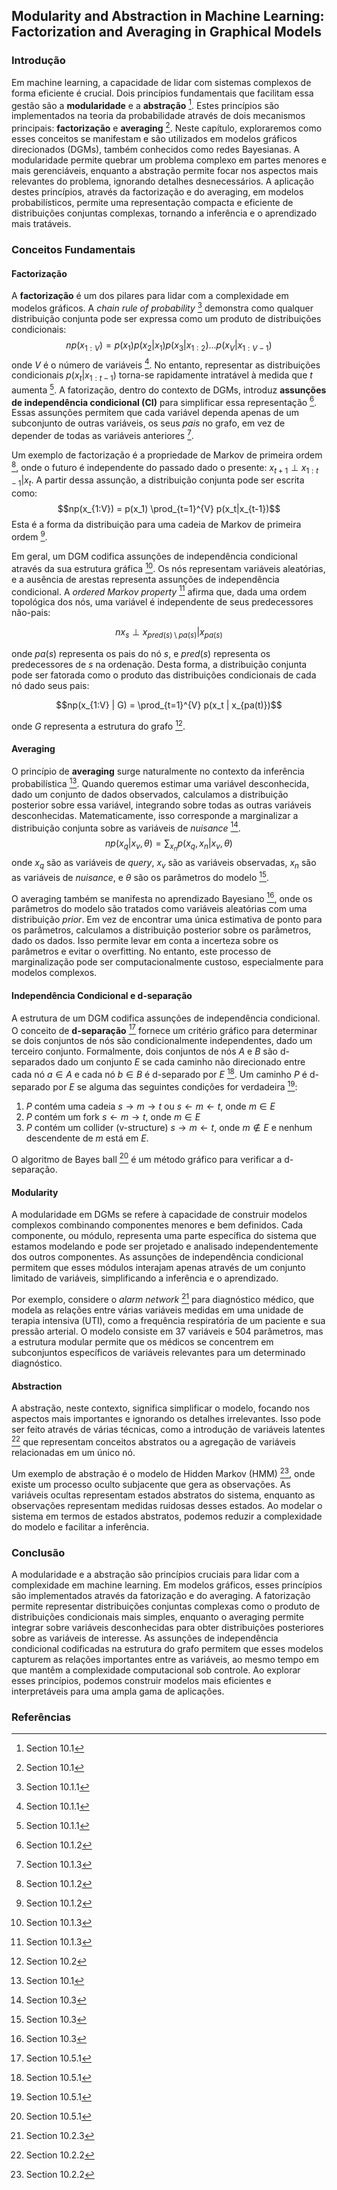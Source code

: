 ## Modularity and Abstraction in Machine Learning: Factorization and Averaging in Graphical Models

### Introdução
Em machine learning, a capacidade de lidar com sistemas complexos de forma eficiente é crucial. Dois princípios fundamentais que facilitam essa gestão são a **modularidade** e a **abstração** [^1]. Estes princípios são implementados na teoria da probabilidade através de dois mecanismos principais: **factorização** e **averaging** [^1]. Neste capítulo, exploraremos como esses conceitos se manifestam e são utilizados em modelos gráficos direcionados (DGMs), também conhecidos como redes Bayesianas. A modularidade permite quebrar um problema complexo em partes menores e mais gerenciáveis, enquanto a abstração permite focar nos aspectos mais relevantes do problema, ignorando detalhes desnecessários. A aplicação destes princípios, através da factorização e do averaging, em modelos probabilísticos, permite uma representação compacta e eficiente de distribuições conjuntas complexas, tornando a inferência e o aprendizado mais tratáveis.

### Conceitos Fundamentais

#### Factorização
A **factorização** é um dos pilares para lidar com a complexidade em modelos gráficos. A *chain rule of probability* [^2] demonstra como qualquer distribuição conjunta pode ser expressa como um produto de distribuições condicionais:
$$np(x_{1:V}) = p(x_1)p(x_2|x_1)p(x_3|x_{1:2})...p(x_V|x_{1:V-1})$$
onde $V$ é o número de variáveis [^2]. No entanto, representar as distribuições condicionais $p(x_t|x_{1:t-1})$ torna-se rapidamente intratável à medida que $t$ aumenta [^2]. A fatorização, dentro do contexto de DGMs, introduz **assunções de independência condicional (CI)** para simplificar essa representação [^3]. Essas assunções permitem que cada variável dependa apenas de um subconjunto de outras variáveis, os seus *pais* no grafo, em vez de depender de todas as variáveis anteriores [^4].

Um exemplo de factorização é a propriedade de Markov de primeira ordem [^3], onde o futuro é independente do passado dado o presente: $x_{t+1} \perp x_{1:t-1} | x_t$. A partir dessa assunção, a distribuição conjunta pode ser escrita como:
$$np(x_{1:V}) = p(x_1) \prod_{t=1}^{V} p(x_t|x_{t-1})$$
Esta é a forma da distribuição para uma cadeia de Markov de primeira ordem [^3].

Em geral, um DGM codifica assunções de independência condicional através da sua estrutura gráfica [^4]. Os nós representam variáveis aleatórias, e a ausência de arestas representa assunções de independência condicional. A *ordered Markov property* [^4] afirma que, dada uma ordem topológica dos nós, uma variável é independente de seus predecessores não-pais:

$$nx_s \perp x_{pred(s) \setminus pa(s)} | x_{pa(s)}$$

onde $pa(s)$ representa os pais do nó $s$, e $pred(s)$ representa os predecessores de $s$ na ordenação. Desta forma, a distribuição conjunta pode ser fatorada como o produto das distribuições condicionais de cada nó dado seus pais:

$$np(x_{1:V} | G) = \prod_{t=1}^{V} p(x_t | x_{pa(t)})$$

onde $G$ representa a estrutura do grafo [^5].

#### Averaging
O princípio de **averaging** surge naturalmente no contexto da inferência probabilística [^1]. Quando queremos estimar uma variável desconhecida, dado um conjunto de dados observados, calculamos a distribuição posterior sobre essa variável, integrando sobre todas as outras variáveis desconhecidas. Matematicamente, isso corresponde a marginalizar a distribuição conjunta sobre as variáveis de *nuisance* [^14].
$$np(x_q | x_v, \theta) = \sum_{x_n} p(x_q, x_n | x_v, \theta)$$
onde $x_q$ são as variáveis de *query*, $x_v$ são as variáveis observadas, $x_n$ são as variáveis de *nuisance*, e $\theta$ são os parâmetros do modelo [^14].

O averaging também se manifesta no aprendizado Bayesiano [^14], onde os parâmetros do modelo são tratados como variáveis aleatórias com uma distribuição *prior*. Em vez de encontrar uma única estimativa de ponto para os parâmetros, calculamos a distribuição posterior sobre os parâmetros, dado os dados. Isso permite levar em conta a incerteza sobre os parâmetros e evitar o overfitting. No entanto, este processo de marginalização pode ser computacionalmente custoso, especialmente para modelos complexos.

#### Independência Condicional e d-separação
A estrutura de um DGM codifica assunções de independência condicional. O conceito de **d-separação** [^18] fornece um critério gráfico para determinar se dois conjuntos de nós são condicionalmente independentes, dado um terceiro conjunto. Formalmente, dois conjuntos de nós $A$ e $B$ são d-separados dado um conjunto $E$ se cada caminho não direcionado entre cada nó $a \in A$ e cada nó $b \in B$ é d-separado por $E$ [^18]. Um caminho $P$ é d-separado por $E$ se alguma das seguintes condições for verdadeira [^18]:
1.  $P$ contém uma cadeia $s \rightarrow m \rightarrow t$ ou $s \leftarrow m \leftarrow t$, onde $m \in E$
2.  $P$ contém um fork $s \leftarrow m \rightarrow t$, onde $m \in E$
3.  $P$ contém um collider (v-structure) $s \rightarrow m \leftarrow t$, onde $m \notin E$ e nenhum descendente de $m$ está em $E$.

O algoritmo de Bayes ball [^18] é um método gráfico para verificar a d-separação.

#### Modularity
A modularidade em DGMs se refere à capacidade de construir modelos complexos combinando componentes menores e bem definidos. Cada componente, ou módulo, representa uma parte específica do sistema que estamos modelando e pode ser projetado e analisado independentemente dos outros componentes. As assunções de independência condicional permitem que esses módulos interajam apenas através de um conjunto limitado de variáveis, simplificando a inferência e o aprendizado.

Por exemplo, considere o *alarm network* [^7] para diagnóstico médico, que modela as relações entre várias variáveis medidas em uma unidade de terapia intensiva (UTI), como a frequência respiratória de um paciente e sua pressão arterial. O modelo consiste em 37 variáveis e 504 parâmetros, mas a estrutura modular permite que os médicos se concentrem em subconjuntos específicos de variáveis relevantes para um determinado diagnóstico.

#### Abstraction
A abstração, neste contexto, significa simplificar o modelo, focando nos aspectos mais importantes e ignorando os detalhes irrelevantes. Isso pode ser feito através de várias técnicas, como a introdução de variáveis latentes [^6] que representam conceitos abstratos ou a agregação de variáveis relacionadas em um único nó.

Um exemplo de abstração é o modelo de Hidden Markov (HMM) [^6], onde existe um processo oculto subjacente que gera as observações. As variáveis ocultas representam estados abstratos do sistema, enquanto as observações representam medidas ruidosas desses estados. Ao modelar o sistema em termos de estados abstratos, podemos reduzir a complexidade do modelo e facilitar a inferência.

### Conclusão

A modularidade e a abstração são princípios cruciais para lidar com a complexidade em machine learning. Em modelos gráficos, esses princípios são implementados através da fatorização e do averaging. A fatorização permite representar distribuições conjuntas complexas como o produto de distribuições condicionais mais simples, enquanto o averaging permite integrar sobre variáveis desconhecidas para obter distribuições posteriores sobre as variáveis de interesse. As assunções de independência condicional codificadas na estrutura do grafo permitem que esses modelos capturem as relações importantes entre as variáveis, ao mesmo tempo em que mantêm a complexidade computacional sob controle. Ao explorar esses princípios, podemos construir modelos mais eficientes e interpretáveis para uma ampla gama de aplicações.

### Referências
[^1]: Section 10.1
[^2]: Section 10.1.1
[^3]: Section 10.1.2
[^4]: Section 10.1.3
[^5]: Section 10.2
[^6]: Section 10.2.2
[^7]: Section 10.2.3
[^14]: Section 10.3
[^18]: Section 10.5.1

<!-- END -->